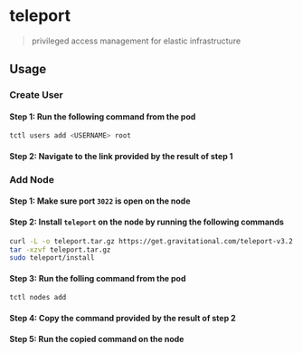 # teleport

> privileged access management for elastic infrastructure

## Usage

### Create User

#### Step 1: Run the following command from the pod

```sh
tctl users add <USERNAME> root
```

#### Step 2: Navigate to the link provided by the result of step 1


### Add Node

#### Step 1: Make sure port `3022` is open on the node

#### Step 2: Install `teleport` on the node by running the following commands

```sh
curl -L -o teleport.tar.gz https://get.gravitational.com/teleport-v3.2.4-linux-amd64-bin.tar.gz
tar -xzvf teleport.tar.gz
sudo teleport/install
```

#### Step 3: Run the folling command from the pod

```sh
tctl nodes add
```

#### Step 4: Copy the command provided by the result of step 2

#### Step 5: Run the copied command on the node
